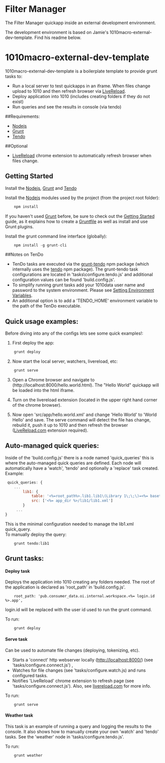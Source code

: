 # Filter Manager 
The Filter Manager quickapp inside an external development environment.

The development environment is based on Jamie's 1010macro-external-dev-template. Find his readme below.

# 1010macro-external-dev-template
1010macro-external-dev-template is a boilerplate template to provide grunt tasks to:
* Run a local server to test quickapps in an iframe. When files change upload to 1010 and then refresh browser via [LiveReload](http://livereload.com/).
* Deploy application into 1010 (includes creating folders if they do not exist)
* Run queries and see the results in console (via tendo)

##Requirements:
* [Nodejs](http://nodejs.org/)
* [Grunt](http://gruntjs.com/)
* [Tendo](http://www.1010data.com/)

##Optional
* [LiveReload](https://chrome.google.com/webstore/search/livereload) chrome extension to automatically refresh browser when files change. 

## Getting Started
Install the [Nodejs](http://nodejs.org/), [Grunt](http://gruntjs.com/) and [Tendo](http://www.1010data.com/)  


Install the [Nodejs](http://nodejs.org/) modules used by the project (from the project root folder):
```js
    npm install
```    

If you haven't used [Grunt](http://gruntjs.com/) before, be sure to check out the [Getting Started](http://gruntjs.com/getting-started) guide, as it explains how to create a [Gruntfile](http://gruntjs.com/sample-gruntfile) as well as install and use Grunt plugins.

Install the grunt command line interface (globally):
```js
    npm install -g grunt-cli
```    

##Notes on TenDo
* TenDo tasks are executed via the [grunt-tendo](https://www.npmjs.com/package/grunt-tendo) npm package (which internally uses the [tendo](https://www.npmjs.com/package/tendo) npm package).   The grunt-tendo task configurations are located in 'tasks\configure.tendo.js' and additional configuration values can be found 'build.config.js'. 
* To simplify running grunt tasks add your 1010data user name and password to the system environment.  Please see [Setting Environment Variables](https://www2.1010data.com/documentationcenter/beta/TendoUsersGuide/index_frames.html).
* An additional option is to add a 'TENDO_HOME' environment variable to the path of the TenDo executable.

## Quick usage examples:
Before diving into any of the configs lets see some quick examples!:
 
1. First deploy the app:
```js
    grunt deploy
```    

2. Now start the local server, watchers, livereload, etc:
```js
    grunt serve    
```
    
3. Open a Chrome browser and navigate to (http://localhost:8000/hello.world.html). The "Hello World" quickapp will be loaded into the html iframe.

4. Turn on the livereload extension (located in the upper right hand corner of the chrome browser).

5. Now open 'src/app/hello.world.xml' and change 'Hello World' to 'World Hello' and save.  The serve command will detect the file has change, rebuild it, push it up to 1010 and then refresh the browser ([LiveReload.com](https://chrome.google.com/webstore/search/livereload) extension required).   
   
## Auto-managed quick queries:
Inside of the 'build.config.js' there is a node named 'quick_queries' this is where the auto-managed quick queries are defined.  Each node will automatically have a 'watch', 'tendo' and optionally a 'replace' task created.  
Example:
```js
 quick_queries: {
    ...
        lib1: {
            table: '<%=root_path%>.lib1.lib1\(Library 1\;\;\)=<%= basetable %>',
            src: ['<%= app_dir %>/lib1/lib1.xml']
        }
     ...
}
```
This is the minimal configuration needed to manage the lib1.xml quick_query.  
To manually deploy the query:
```
    grunt tendo:lib1
```


## Grunt tasks:

#### Deploy task
Deploys the application into 1010 creating any folders needed.  The root of the application is declared as 'root_path' in 'build.config.js'.
```
    root_path: 'pub.consumer_data.oi.internal.workspace.<%= login.id %>.app',
``` 
 login.id will be replaced with the user id used to run the grunt command.
 
 
 To run:
 ```
     grunt deploy
 ```    

#### Serve task
Can be used to automate file changes (deploying, tokenizing, etc). 

* Starts a 'connect' http webserver locally ([http://localhost:8000/](http://localhost:8000/)) (see 'tasks/configure.connect.js') ,
* Watches for file changes (see 'tasks/configure.watch.js) and runs configured tasks.
* Notifies 'LiveReload' chrome extension to refresh page (see 'tasks/configure.connect.js').  Also, see [livereload.com](https://chrome.google.com/webstore/search/livereload) for more info.

To run:
```
    grunt serve
```    

#### Weather task
This task is an example of running a query and logging the results to the console. It also shows how to manually create your own 'watch' and 'tendo' tasks. See the 'weather' node in 'tasks/configure.tendo.js'. 

To run:
```
    grunt weather
```